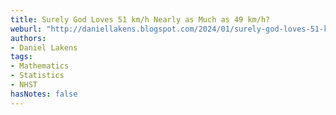 ```yaml
---
title: Surely God Loves 51 km/h Nearly as Much as 49 km/h?
weburl: "http://daniellakens.blogspot.com/2024/01/surely-god-loves-51-kmh-nearly-as-much.html"
authors:
- Daniel Lakens
tags:
- Mathematics
- Statistics
- NHST
hasNotes: false
---
```

